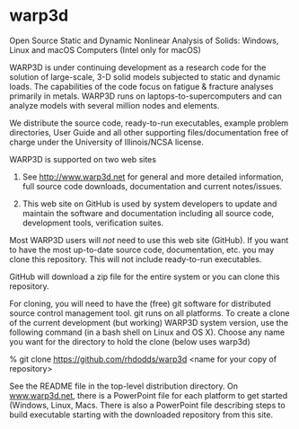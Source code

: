 # warp3d
Open Source Static and Dynamic Nonlinear Analysis of Solids:  Windows, Linux and macOS Computers (Intel only for macOS)

WARP3D is under continuing development as a research code for the solution of large-scale, 3-D solid models subjected to static and dynamic loads. The capabilities of the code focus on fatigue & fracture analyses primarily in metals. WARP3D runs on laptops-to-supercomputers and can analyze models with several million nodes and elements.

We distribute the source code, ready-to-run executables, example problem directories, User Guide and all other supporting files/documentation free of charge under the University of Illinois/NCSA license.

WARP3D is supported on two web sites

1. See http://www.warp3d.net for general and more detailed information, full source code downloads, documentation and current notes/issues.

2. This web site on GitHub is used by system developers to update and maintain the software and documentation including all source code, development tools, verification suites.

Most WARP3D users will *not* need to use this web site (GitHub).
If you want to have the most up-to-date source code, documentation, etc. you may clone this repository. This will not include ready-to-run executables.

GitHub will download a zip file for the entire system or you can clone this repository.

For cloning, you will need to have the (free) git software for distributed source control management tool. git runs on all platforms.
To create a clone of the current development (but working) WARP3D system version, use the following command (in a bash shell on Linux and OS X). Choose any name you want for the directory to hold the clone (below uses warp3d)

% git clone https://github.com/rhdodds/warp3d  \<name for your copy of repository\>


See the README file in the top-level distribution directory. On www.warp3d.net, there is a PowerPoint file for each
platform to get started (Windows, Linux, Macs. There is also a PowerPoint file describing steps to build executable starting with the downloaded repository from this site.
